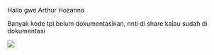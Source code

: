 Hallo gwe Arthur Hozanna

Banyak kode tpi belum dokumentasikan, nnti di share kalau sudah di dokumentasi
<!---
arthurhzna/arthurhzna is a ✨ special ✨ repository because its `README.md` (this file) appears on your GitHub profile.
You can click the Preview link to take a look at your changes.
--->

<a href="https://github.com/arthurhzna/github-readme-stats"><img align="center" src="https://github-readme-stats.vercel.app/api/top-langs/?username=arthurhzna&layout=compact&theme=buefy&hide_border=true" /></a>
